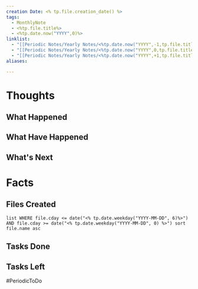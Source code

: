 ```yaml
---
creation Date: <% tp.file.creation_date() %>
tags:
  - MonthlyNote
  - <%tp.file.title%>
  - <%tp.date.now("YYYY",0)%>
linklist:
  - "[[Periodic Notes/Yearly Notes/<%tp.date.now("YYYY",-1,tp.file.title,"YYYY")%>|<%tp.date.now("YYYY",-1,tp.file.title,"YYYY")%>]]"
  - "[[Periodic Notes/Yearly Notes/<%tp.date.now("YYYY",0,tp.file.title,"YYYY")%>|<%tp.date.now("YYYY",0,tp.file.title,"YYYY")%>]]"
  - "[[Periodic Notes/Yearly Notes/<%tp.date.now("YYYY",+1,tp.file.title,"YYYY")%>|<%tp.date.now("YYYY",365,tp.file.title,"YYYY")%>]]"
aliases:

---
```

# Thoughts

## What Happened
## What Have Happened
## What's Next

# Facts

## Files Created
```dataview
list WHERE file.cday <= date("<% tp.date.weekday("YYYY-MM-DD", 6)%>") AND file.cday >= date("<% tp.date.weekday("YYYY-MM-DD", 0) %>") sort file.name asc
```

## Tasks Done

## Tasks Left
#PeriodicToDo 
